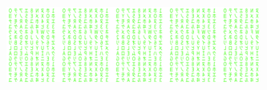 [![matrix](https://raw.githubusercontent.com/appcypher/appcypher/main/matrix.svg)](https://www.youtube.com/watch?v=SDkAGkd4NLc)
